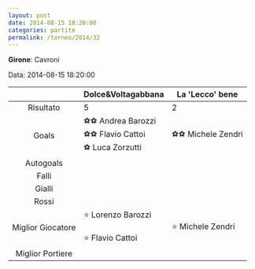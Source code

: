 ```yaml
---
layout: post
date: 2014-08-15 18:20:00
categories: partite
permalink: /torneo/2014/32
---
```

**Girone**: Cavroni

Data: 2014-08-15 18:20:00

| | Dolce&Voltagabbana | La 'Lecco' bene |
|:-----:|-----|-----|
Risultato|5|2
Goals|⚽⚽ Andrea Barozzi<br/>⚽⚽ Flavio Cattoi<br/>⚽ Luca Zorzutti|⚽⚽ Michele Zendri<br/>
Autogoals||
Falli||
Gialli||
Rossi||
Miglior Giocatore|⭐ Lorenzo Barozzi<br/><br/>⭐ Flavio Cattoi<br/>|⭐ Michele Zendri<br/>
Miglior Portiere||